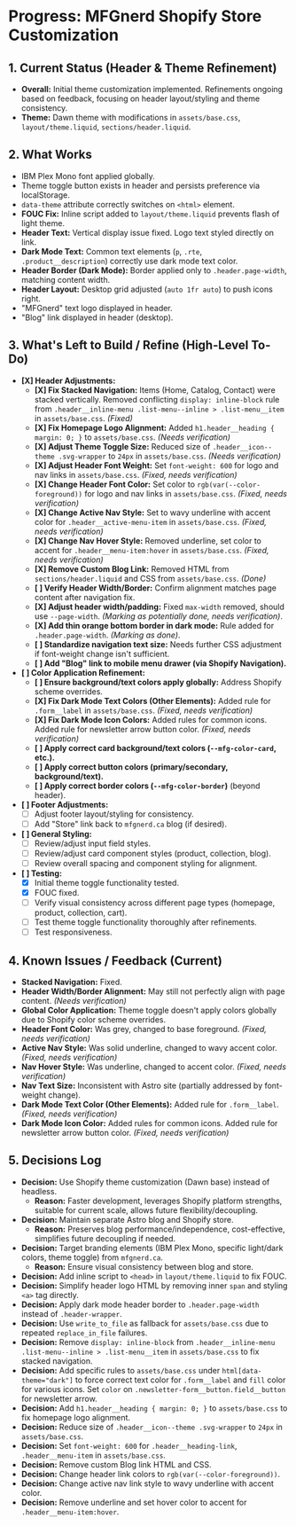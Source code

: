 # Progress: MFGnerd Shopify Store Customization

## 1. Current Status (Header & Theme Refinement)

*   **Overall:** Initial theme customization implemented. Refinements ongoing based on feedback, focusing on header layout/styling and theme consistency.
*   **Theme:** Dawn theme with modifications in `assets/base.css`, `layout/theme.liquid`, `sections/header.liquid`.

## 2. What Works

*   IBM Plex Mono font applied globally.
*   Theme toggle button exists in header and persists preference via localStorage.
*   `data-theme` attribute correctly switches on `<html>` element.
*   **FOUC Fix:** Inline script added to `layout/theme.liquid` prevents flash of light theme.
*   **Header Text:** Vertical display issue fixed. Logo text styled directly on link.
*   **Dark Mode Text:** Common text elements (`p`, `.rte`, `.product__description`) correctly use dark mode text color.
*   **Header Border (Dark Mode):** Border applied only to `.header.page-width`, matching content width.
*   **Header Layout:** Desktop grid adjusted (`auto 1fr auto`) to push icons right.
*   "MFGnerd" text logo displayed in header.
*   "Blog" link displayed in header (desktop).

## 3. What's Left to Build / Refine (High-Level To-Do)

*   **[X] Header Adjustments:**
    *   **[X] Fix Stacked Navigation:** Items (Home, Catalog, Contact) were stacked vertically. Removed conflicting `display: inline-block` rule from `.header__inline-menu .list-menu--inline > .list-menu__item` in `assets/base.css`. *(Fixed)*
    *   **[X] Fix Homepage Logo Alignment:** Added `h1.header__heading { margin: 0; }` to `assets/base.css`. *(Needs verification)*
    *   **[X] Adjust Theme Toggle Size:** Reduced size of `.header__icon--theme .svg-wrapper` to `24px` in `assets/base.css`. *(Needs verification)*
    *   **[X] Adjust Header Font Weight:** Set `font-weight: 600` for logo and nav links in `assets/base.css`. *(Fixed, needs verification)*
    *   **[X] Change Header Font Color:** Set color to `rgb(var(--color-foreground))` for logo and nav links in `assets/base.css`. *(Fixed, needs verification)*
    *   **[X] Change Active Nav Style:** Set to wavy underline with accent color for `.header__active-menu-item` in `assets/base.css`. *(Fixed, needs verification)*
    *   **[X] Change Nav Hover Style:** Removed underline, set color to accent for `.header__menu-item:hover` in `assets/base.css`. *(Fixed, needs verification)*
    *   **[X] Remove Custom Blog Link:** Removed HTML from `sections/header.liquid` and CSS from `assets/base.css`. *(Done)*
    *   **[ ] Verify Header Width/Border:** Confirm alignment matches page content after navigation fix.
    *   **[X] Adjust header width/padding:** Fixed `max-width` removed, should use `--page-width`. *(Marking as potentially done, needs verification)*.
    *   **[X] Add thin orange bottom border in dark mode:** Rule added for `.header.page-width`. *(Marking as done)*.
    *   **[ ] Standardize navigation text size:** Needs further CSS adjustment if font-weight change isn't sufficient.
    *   **[ ] Add "Blog" link to mobile menu drawer (via Shopify Navigation).**
*   **[ ] Color Application Refinement:**
    *   **[ ] Ensure background/text colors apply globally:** Address Shopify scheme overrides.
    *   **[X] Fix Dark Mode Text Colors (Other Elements):** Added rule for `.form__label` in `assets/base.css`. *(Fixed, needs verification)*
    *   **[X] Fix Dark Mode Icon Colors:** Added rules for common icons. Added rule for newsletter arrow button color. *(Fixed, needs verification)*
    *   **[ ] Apply correct card background/text colors (`--mfg-color-card`, etc.).**
    *   **[ ] Apply correct button colors (primary/secondary, background/text).**
    *   **[ ] Apply correct border colors (`--mfg-color-border`)** (beyond header).
*   **[ ] Footer Adjustments:**
    *   [ ] Adjust footer layout/styling for consistency.
    *   [ ] Add "Store" link back to `mfgnerd.ca` blog (if desired).
*   **[ ] General Styling:**
    *   [ ] Review/adjust input field styles.
    *   [ ] Review/adjust card component styles (product, collection, blog).
    *   [ ] Review overall spacing and component styling for alignment.
*   **[ ] Testing:**
    *   [X] Initial theme toggle functionality tested.
    *   [X] FOUC fixed.
    *   [ ] Verify visual consistency across different page types (homepage, product, collection, cart).
    *   [ ] Test theme toggle functionality thoroughly after refinements.
    *   [ ] Test responsiveness.

## 4. Known Issues / Feedback (Current)

*   **Stacked Navigation:** Fixed.
*   **Header Width/Border Alignment:** May still not perfectly align with page content. *(Needs verification)*
*   **Global Color Application:** Theme toggle doesn't apply colors globally due to Shopify color scheme overrides.
*   **Header Font Color:** Was grey, changed to base foreground. *(Fixed, needs verification)*
*   **Active Nav Style:** Was solid underline, changed to wavy accent color. *(Fixed, needs verification)*
*   **Nav Hover Style:** Was underline, changed to accent color. *(Fixed, needs verification)*
*   **Nav Text Size:** Inconsistent with Astro site (partially addressed by font-weight change).
*   **Dark Mode Text Color (Other Elements):** Added rule for `.form__label`. *(Fixed, needs verification)*
*   **Dark Mode Icon Color:** Added rules for common icons. Added rule for newsletter arrow button color. *(Fixed, needs verification)*

## 5. Decisions Log

*   **Decision:** Use Shopify theme customization (Dawn base) instead of headless.
    *   **Reason:** Faster development, leverages Shopify platform strengths, suitable for current scale, allows future flexibility/decoupling.
*   **Decision:** Maintain separate Astro blog and Shopify store.
    *   **Reason:** Preserves blog performance/independence, cost-effective, simplifies future decoupling if needed.
*   **Decision:** Target branding elements (IBM Plex Mono, specific light/dark colors, theme toggle) from `mfgnerd.ca`.
    *   **Reason:** Ensure visual consistency between blog and store.
*   **Decision:** Add inline script to `<head>` in `layout/theme.liquid` to fix FOUC.
*   **Decision:** Simplify header logo HTML by removing inner `span` and styling `<a>` tag directly.
*   **Decision:** Apply dark mode header border to `.header.page-width` instead of `.header-wrapper`.
*   **Decision:** Use `write_to_file` as fallback for `assets/base.css` due to repeated `replace_in_file` failures.
*   **Decision:** Remove `display: inline-block` from `.header__inline-menu .list-menu--inline > .list-menu__item` in `assets/base.css` to fix stacked navigation.
*   **Decision:** Add specific rules to `assets/base.css` under `html[data-theme="dark"]` to force correct text color for `.form__label` and `fill` color for various icons. Set `color` on `.newsletter-form__button.field__button` for newsletter arrow.
*   **Decision:** Add `h1.header__heading { margin: 0; }` to `assets/base.css` to fix homepage logo alignment.
*   **Decision:** Reduce size of `.header__icon--theme .svg-wrapper` to `24px` in `assets/base.css`.
*   **Decision:** Set `font-weight: 600` for `.header__heading-link`, `.header__menu-item` in `assets/base.css`.
*   **Decision:** Remove custom Blog link HTML and CSS.
*   **Decision:** Change header link colors to `rgb(var(--color-foreground))`.
*   **Decision:** Change active nav link style to wavy underline with accent color.
*   **Decision:** Remove underline and set hover color to accent for `.header__menu-item:hover`.
